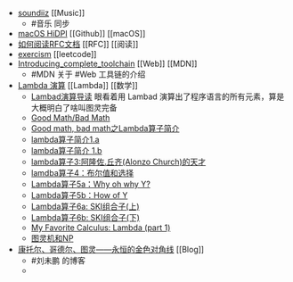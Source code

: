 - [soundiiz](https://soundiiz.com/) [[Music]]
	- #音乐 同步
- [macOS HiDPI](https://github.com/xzhih/one-key-hidpi/blob/master/README-zh.md) [[Github]] [[macOS]]
- [如何阅读RFC文档](https://juejin.cn/post/6844903716051484679) [[RFC]] [[阅读]]
- [exercism](https://exercism.io/) [[leetcode]]
- [Introducing_complete_toolchain](https://developer.mozilla.org/en-US/docs/Learn/Tools_and_testing/Understanding_client-side_tools/Introducing_complete_toolchain)  [[Web]] [[MDN]]
	- #MDN 关于 #Web 工具链的介绍
- [Lambda 演算](https://zhuanlan.zhihu.com/p/30510749) [[Lambda]] [[数学]]
	- [Lambad演算导读](https://zhuanlan.zhihu.com/p/30510749)
	  眼看着用 Lambad 演算出了程序语言的所有元素，算是大概明白了啥叫图灵完备
	- [Good Math/Bad Math](https://goodmath.blogspot.com/)
	- [Good math, bad math之Lambda算子简介](https://blog.csdn.net/g9yuayon/article/details/748684)
	- [lambda算子简介1.a](https://blog.csdn.net/g9yuayon/article/details/759778?spm=1001.2014.3001.5501)
	- [lambda算子简介 1.b](https://blog.csdn.net/g9yuayon/article/details/790953?spm=1001.2014.3001.5501)
	- [lambda算子3:阿隆佐.丘齐(Alonzo Church)的天才](https://blog.csdn.net/g9yuayon/article/details/1062514?spm=1001.2014.3001.5501)
	- [lamdba算子4：布尔值和选择](https://blog.csdn.net/g9yuayon/article/details/1126396?spm=1001.2014.3001.5501)
	- [Lambda算子5a：Why oh why Y?](https://blog.csdn.net/g9yuayon/article/details/1271270?spm=1001.2014.3001.5501)
	- [Lambda算子5b：How of Y](https://blog.csdn.net/g9yuayon/article/details/1271319?spm=1001.2014.3001.5501)
	- [Lambda算子6a: SKI组合子(上)](https://blog.csdn.net/g9yuayon/article/details/1506441?spm=1001.2014.3001.5501)
	- [Lambda算子6b: SKI组合子(下)](https://blog.csdn.net/g9yuayon/article/details/1506832?spm=1001.2014.3001.5501)
	- [My Favorite Calculus: Lambda (part 1)](https://cgnail.github.io/academic/lambda-1/)
	- [图灵机和NP](https://blog.csdn.net/g9yuayon/article/details/1525865?spm=1001.2014.3001.5501)
- [康托尔、哥德尔、图灵——永恒的金色对角线](http://mindhacks.cn/2006/10/15/cantor-godel-turing-an-eternal-golden-diagonal/) [[Blog]]
	- #刘未鹏 的博客
	-
